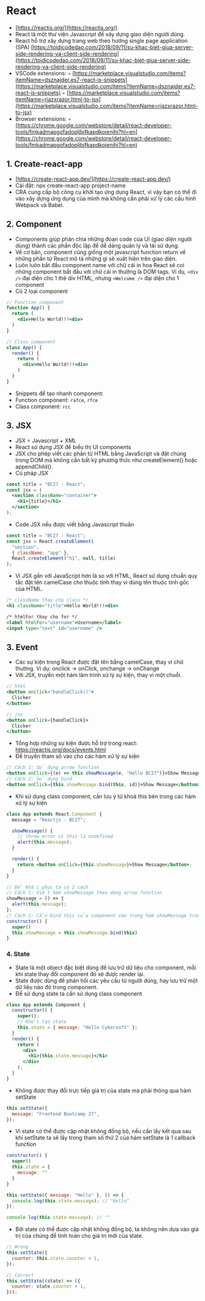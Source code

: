 # React

- [https://reactjs.org/](https://reactjs.org/)
- React là một thư viện Javascript để xây dựng giao diện người dùng.
- React hỗ trợ xây dựng trang web theo hướng single page application (SPA) [https://toidicodedao.com/2018/09/11/su-khac-biet-giua-server-side-rendering-va-client-side-rendering](https://toidicodedao.com/2018/09/11/su-khac-biet-giua-server-side-rendering-va-client-side-rendering)
- VSCode extensions:
  ◦ [https://marketplace.visualstudio.com/items?itemName=dsznajder.es7-react-js-snippets](https://marketplace.visualstudio.com/items?itemName=dsznajder.es7-react-js-snippets)
  ◦ [https://marketplace.visualstudio.com/items?itemName=riazxrazor.html-to-jsx](https://marketplace.visualstudio.com/items?itemName=riazxrazor.html-to-jsx)
- Browser extensions:
  ◦ [https://chrome.google.com/webstore/detail/react-developer-tools/fmkadmapgofadopljbjfkapdkoienihi?hl=en](https://chrome.google.com/webstore/detail/react-developer-tools/fmkadmapgofadopljbjfkapdkoienihi?hl=en)

## 1. Create-react-app

- [https://create-react-app.dev/](https://create-react-app.dev/)
- Cài đặt: npx create-react-app project-name
- CRA cung cấp bộ công cụ khởi tạo ứng dụng React, vì vậy bạn có thể đi vào xây dựng ứng dụng của mình mà không cần phải xử lý các cấu hình Webpack và Babel.

## 2. Component

- Components giúp phân chia những đoạn code của UI (giao diện người dùng) thành các phần độc lập để dễ dàng quản lý và tái sử dụng.
- Về cơ bản, component cũng giống một javascript function return về những phần tử React mô tả những gì sẽ xuất hiện trên giao diện.
- Luôn luôn bắt đầu component name với chữ cái in hoa React sẽ coi những component bắt đầu với chữ cái in thường là DOM tags. Ví dụ, `<div />` đại diện cho 1 thẻ div HTML, nhưng `<Welcome />` đại diện cho 1 component
- Có 2 loại component

```jsx
// Function component
function App() {
  return (
    <div>Hello World!!!<div>
  )
}
```

```jsx
// Class component
class App() {
  render() {
    return (
      <div>Hello World!!!<div>
    )
  }
}
```

- Snippets để tạo nhanh component:
- Function component: `rafce`, `rfce`
- Class component: `rcc`

## 3. JSX

- JSX = Javascript + XML
- React sử dụng JSX để biểu thị UI components
- JSX cho phép viết các phần tử HTML bằng JavaScript và đặt chúng trong DOM mà không cần bất kỳ phương thức như createElement() hoặc appendChild().
- Cú pháp JSX

```jsx
const title = "BC27 - React";
const jsx = (
  <section className="container">
    <h1>{title}</h1>
  </section>
);
```

- Code JSX nếu được viết bằng Javascript thuần

```jsx
const title = "BC27 - React";
const jsx = React.createElement(
  "section",
  { className: "app" },
  React.createElement("h1", null, title)
);
```

- Vì JSX gần với JavaScript hơn là so với HTML, React sử dụng chuẩn quy tắc đặt tên camelCase cho thuộc tính thay vì dùng tên thuộc tính gốc của HTML.

```jsx
/* className thay cho class */
<h1 className="title">Hello World!!!<div>

/* htmlFor thay cho for */
<label htmlFor="username">Username</label>
<input type="text" id="username" />
```

## 3. Event

- Các sự kiện trong React được đặt tên bằng camelCase, thay vì chữ thường. Ví dụ: onclick -> onClick, onchange -> onChange
- Với JSX, truyền một hàm làm trình xử lý sự kiện, thay vì một chuỗi.

```jsx
// html
<button onclick="handleClick()">
  Clicker
</button>

// jsx
<button onClick={handleClick}>
  Clicker
</button>
```

- Tổng hợp những sự kiện được hỗ trợ trong react: https://reactjs.org/docs/events.html
- Để truyền tham số vào cho các hàm xử lý sự kiện

```jsx
// Cách 1: Sử dụng arrow function
<button onClick={(e) => this.showMessage(e, "Hello BC27")}>Show Message</button>
// Cách 2: Sử dụng bind
<button onClick={this.showMessage.bind(this, id)}>Show Message</button>
```

- Khi sử dụng class component, cần lưu ý từ khoá this bên trong các hàm xử lý sự kiện

```jsx
class App extends React.Component {
  message = "Reactjs - BC27";

  showMessage() {
    // throw error vì this là undefined
    alert(this.message);
  }

  render() {
    return <button onClick={this.showMessage}>Show Message</button>;
  }
}

// Để khắc phục ta có 2 cách
// Cách 1: Viết hàm showMessage theo dạng arrow function
showMessage = () => {
  alert(this.message);
};
// Cách 2: Cần bind this của component vào trong hàm showMessage trong constructor
constructor() {
  super()
  this.showMessage = this.showMessage.bind(this)
}
```

### 4. State

- State là một object đặc biệt dùng để lưu trữ dữ liệu cho component, mỗi khi state thay đổi component đó sẽ được render lại.
- State được dùng để phản hồi các yêu cầu từ người dùng, hay lưu trữ một dữ liệu nào đó trong component.
- Để sử dụng state ta cần sử dụng class component

```jsx
class App extends Component {
  constructor() {
    super();
    // Khởi tạo state
    this.state = { message: "Hello Cybersoft" };
  }
  render() {
    return (
      <div>
        <h1>{this.state.message}</h1>
      </div>
    );
  }
}
```

- Không được thay đổi trực tiếp giá trị của state mà phải thông qua hàm setState

```jsx
this.setState({
  message: "Frontend Bootcamp 27",
});
```

- Vì state có thể được cập nhật không đồng bộ, nếu cần lấy kết qua sau khi setState ta sẽ lấy trong tham số thứ 2 của hàm setState là 1 callback function

```jsx
constructor() {
  super()
  this.state = {
    message: ""
  }
}

this.setState({ message: "Hello" }, () => {
  console.log(this.state.message); // "Hello"
});

console.log(this.state.message); // ""
```

- Bởi state có thể được cập nhật không đồng bộ, ta không nên dựa vào giá trị của chúng để tính toán cho giá trị mới của state.

```jsx
// Wrong
this.setState({
  counter: this.state.counter + 1,
});

// Correct
this.setState((state) => ({
  counter: state.counter + 1,
}));
```
